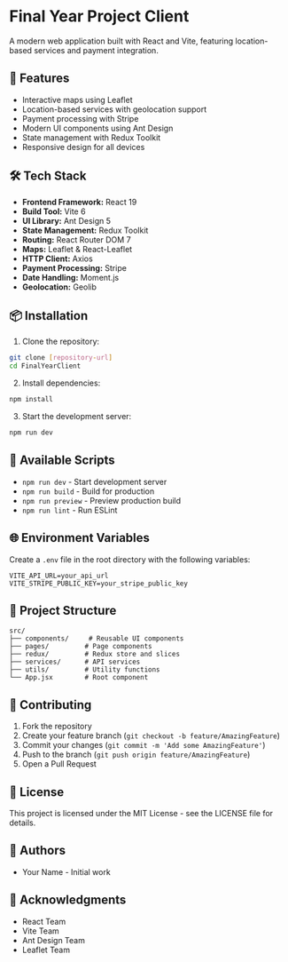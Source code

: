 # Final Year Project Client

A modern web application built with React and Vite, featuring location-based services and payment integration.

## 🚀 Features

- Interactive maps using Leaflet
- Location-based services with geolocation support
- Payment processing with Stripe
- Modern UI components using Ant Design
- State management with Redux Toolkit
- Responsive design for all devices

## 🛠️ Tech Stack

- **Frontend Framework:** React 19
- **Build Tool:** Vite 6
- **UI Library:** Ant Design 5
- **State Management:** Redux Toolkit
- **Routing:** React Router DOM 7
- **Maps:** Leaflet & React-Leaflet
- **HTTP Client:** Axios
- **Payment Processing:** Stripe
- **Date Handling:** Moment.js
- **Geolocation:** Geolib

## 📦 Installation

1. Clone the repository:
```bash
git clone [repository-url]
cd FinalYearClient
```

2. Install dependencies:
```bash
npm install
```

3. Start the development server:
```bash
npm run dev
```

## 🔧 Available Scripts

- `npm run dev` - Start development server
- `npm run build` - Build for production
- `npm run preview` - Preview production build
- `npm run lint` - Run ESLint

## 🌐 Environment Variables

Create a `.env` file in the root directory with the following variables:

```env
VITE_API_URL=your_api_url
VITE_STRIPE_PUBLIC_KEY=your_stripe_public_key
```

## 📝 Project Structure

```
src/
├── components/     # Reusable UI components
├── pages/         # Page components
├── redux/         # Redux store and slices
├── services/      # API services
├── utils/         # Utility functions
└── App.jsx        # Root component
```

## 🤝 Contributing

1. Fork the repository
2. Create your feature branch (`git checkout -b feature/AmazingFeature`)
3. Commit your changes (`git commit -m 'Add some AmazingFeature'`)
4. Push to the branch (`git push origin feature/AmazingFeature`)
5. Open a Pull Request

## 📄 License

This project is licensed under the MIT License - see the LICENSE file for details.

## 👥 Authors

- Your Name - Initial work

## 🙏 Acknowledgments

- React Team
- Vite Team
- Ant Design Team
- Leaflet Team